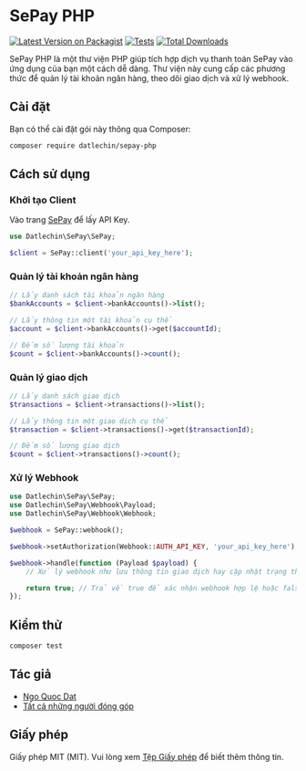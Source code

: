 # SePay PHP

[![Latest Version on Packagist](https://img.shields.io/packagist/v/datlechin/sepay-php.svg?style=flat-square)](https://packagist.org/packages/datlechin/sepay-php)
[![Tests](https://img.shields.io/github/actions/workflow/status/datlechin/sepay-php/tests.yml?branch=main&label=tests&style=flat-square)](https://github.com/datlechin/sepay-php/actions/workflows/tests.yml)
[![Total Downloads](https://img.shields.io/packagist/dt/datlechin/sepay-php.svg?style=flat-square)](https://packagist.org/packages/datlechin/sepay-php)

SePay PHP là một thư viện PHP giúp tích hợp dịch vụ thanh toán SePay vào ứng dụng của bạn một cách dễ dàng. Thư viện này cung cấp các phương thức để quản lý tài khoản ngân hàng, theo dõi giao dịch và xử lý webhook.

## Cài đặt

Bạn có thể cài đặt gói này thông qua Composer:

```bash
composer require datlechin/sepay-php
```

## Cách sử dụng

### Khởi tạo Client

Vào trang [SePay](https://my.sepay.vn/companyapi) để lấy API Key.

```php
use Datlechin\SePay\SePay;

$client = SePay::client('your_api_key_here');
```

### Quản lý tài khoản ngân hàng

```php
// Lấy danh sách tài khoản ngân hàng
$bankAccounts = $client->bankAccounts()->list();

// Lấy thông tin một tài khoản cụ thể
$account = $client->bankAccounts()->get($accountId);

// Đếm số lượng tài khoản
$count = $client->bankAccounts()->count();
```

### Quản lý giao dịch

```php
// Lấy danh sách giao dịch
$transactions = $client->transactions()->list();

// Lấy thông tin một giao dịch cụ thể
$transaction = $client->transactions()->get($transactionId);

// Đếm số lượng giao dịch
$count = $client->transactions()->count();
```


### Xử lý Webhook

```php
use Datlechin\SePay\SePay;
use Datlechin\SePay\Webhook\Payload;
use Datlechin\SePay\Webhook\Webhook;

$webhook = SePay::webhook();

$webhook->setAuthorization(Webhook::AUTH_API_KEY, 'your_api_key_here');

$webhook->handle(function (Payload $payload) {
    // Xử lý webhook như lưu thông tin giao dịch hay cập nhật trạng thái đơn hàng...

    return true; // Trả về true để xác nhận webhook hợp lệ hoặc false nếu không hợp lệ
});
```

## Kiểm thử

```bash
composer test
```

## Tác giả

- [Ngo Quoc Dat](https://github.com/datlechin)
- [Tất cả những người đóng góp](../../contributors)

## Giấy phép

Giấy phép MIT (MIT). Vui lòng xem [Tệp Giấy phép](LICENSE) để biết thêm thông tin.
